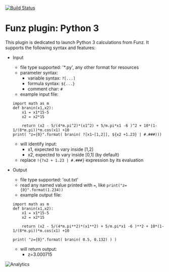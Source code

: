 [![Build Status](https://travis-ci.org/Funz/plugin-MyPlugin.png)](https://travis-ci.org/Funz/plugin-MyPlugin)

# Funz plugin: Python 3

This plugin is dedicated to launch Python 3 calculations from Funz.
It supports the following syntax and features:

* Input
  * file type supported: '*.py', any other format for resources
  * parameter syntax: 
    * variable syntax: `?[...]`
    * formula syntax: `${...}`
    * comment char: `#`
  * example input file:
  ```
  import math as m
  def branin(x1,x2):
      x1 = x1*15-5
      x2 = x2*15

      return (x2 - 5/(4*m.pi^2)*(x1^2) + 5/m.pi*x1 -6 )^2 + 10*(1-1/(8*m.pi))*m.cos(x1) +10
  print( "z={0}".format( branin( ?[x1~[1,2]], ${x2 +1.23} | #.###)))
  ```
     * will identify input:
       * x1, expected to vary inside [1,2]
       * x2, expected to vary inside [0,1] (by default)
     * replace `!{?x2 + 1.23 | #.###}` expression by its evaluation

* Output
  * file type supported: 'out.txt'
  * read any named value printed with `=`, like `print("z={0}".format(1.234))`
  * example output file:
  ```
  import math as m
  def branin(x1,x2):
      x1 = x1*15-5
      x2 = x2*15

      return (x2 - 5/(4*m.pi**2)*(x1**2) + 5/m.pi*x1 -6 )**2 + 10*(1-1/(8*m.pi))*m.cos(x1) +10

  print( "z={0}".format( branin( 0.5, 0.132) ) )
  ```
  * will return output:
    * z=3.000715


![Analytics](https://ga-beacon.appspot.com/UA-109580-20/plugin-Python)
